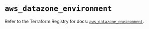 # `aws_datazone_environment`

Refer to the Terraform Registry for docs: [`aws_datazone_environment`](https://registry.terraform.io/providers/hashicorp/aws/5.100.0/docs/resources/datazone_environment).
